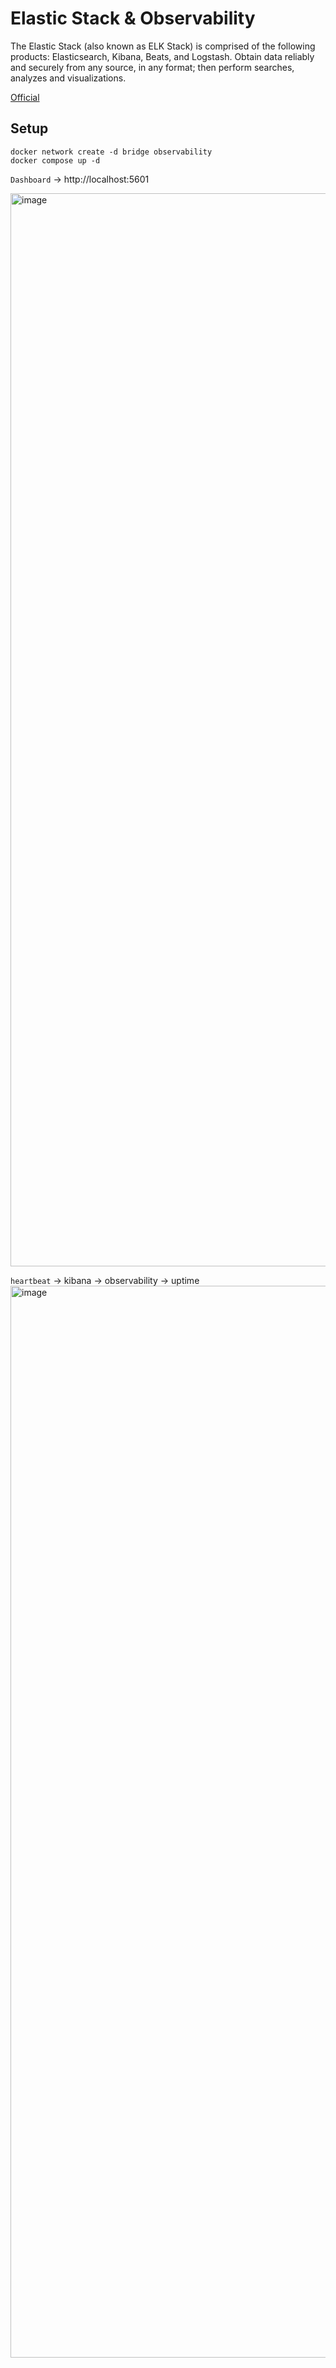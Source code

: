 # Elastic Stack & Observability

The Elastic Stack (also known as ELK Stack) is comprised of the following products: Elasticsearch, Kibana, Beats, and Logstash. Obtain data reliably and securely from any source, in any format; then perform searches, analyzes and visualizations.

[Official](https://www.elastic.co)

## Setup

```
docker network create -d bridge observability
docker compose up -d
```
`Dashboard` -> http://localhost:5601

<img width="1717" alt="image" src="https://github.com/vmoney-bsb/vmoney-api/assets/63156114/1f71d242-602a-45e8-8a58-5823ac5c1f44">

<br>

`heartbeat` -> kibana -> observability -> uptime
<img width="1715" alt="image" src="https://github.com/ivsonv/elastic-search-observability/assets/63156114/c214c8c9-d091-467e-be4c-426316a7ca5f">
